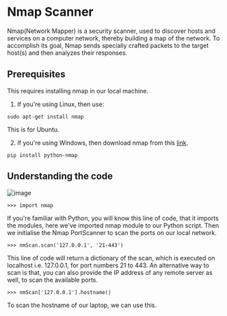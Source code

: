 # Nmap Scanner
Nmap(Network Mapper) is a security scanner, used to discover hosts and services on a computer network, thereby building a map of the network. To accomplish its goal, Nmap sends specially crafted packets to the target host(s) and then analyzes their responses.

## Prerequisites

This requires installing nmap in our local machine.
1. If you're using Linux, then use:
```
sudo apt-get install nmap
```
This is for Ubuntu.  

2. If you're using Windows, then download nmap from this [link](https://nmap.org/download.html).


```
pip install python-nmap
```

## Understanding the code

![image](https://raw.githubusercontent.com/HarshCasper/Rotten-Scripts/09359d3c6bc96388240f48469e90c7897cdc56a6/NMap%20Scanner/carbon.png)

```
>>> import nmap
```
If you're familiar with Python, you will know this line of code, that it imports the modules, here we've imported nmap module to our Python script. Then we initialise the Nmap PortScanner to scan the ports on our local network.

```
>>> nmScan.scan('127.0.0.1', '21-443')
```
This line of code will return a dictionary of the scan, which is executed on localhost i.e. 127.0.0.1, for port numbers 21 to 443.
An alternative way to scan is that, you can also provide the IP address of any remote server as well, to scan the available ports.

```
>>> nmScan['127.0.0.1'].hostname()
```
To scan the hostname of our laptop, we can use this.